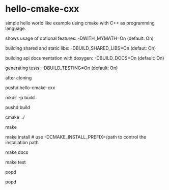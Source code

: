 # hello-cmake-cxx
simple hello world like example using cmake with C++ as programming language.

shows usage of optional features: -DWITH_MYMATH=On (default: On)

building shared and static libs: -DBUILD_SHARED_LIBS=On (defaut: On)

building api documentation with doxygen: -DBUILD_DOCS=On (default: On)

generating tests: -DBUILD_TESTING=On (default: On)

after cloning 

pushd hello-cmake-cxx

mkdir -p build

pushd build

cmake ../ 

make 

make install # use -DCMAKE_INSTALL_PREFIX=/path  to control the installation path

make docs

make test

popd 

popd
